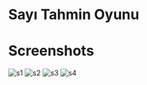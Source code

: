 # Sayı Tahmin Oyunu
# Screenshots
![s1](https://user-images.githubusercontent.com/43938354/113051531-bd3a8c80-91ae-11eb-9843-2da371d85bdf.png)
![s2](https://user-images.githubusercontent.com/43938354/113051534-be6bb980-91ae-11eb-8f62-93f7dfeae1eb.png)
![s3](https://user-images.githubusercontent.com/43938354/113051536-bf045000-91ae-11eb-8685-59ae345bf73d.png)
![s4](https://user-images.githubusercontent.com/43938354/113051539-bf9ce680-91ae-11eb-9e4c-8c753d35dc61.png)


